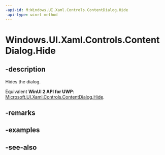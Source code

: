 ```yaml
---
-api-id: M:Windows.UI.Xaml.Controls.ContentDialog.Hide
-api-type: winrt method
---
```


<!-- Method syntax
public void Hide()
-->

# Windows.UI.Xaml.Controls.ContentDialog.Hide

## -description
Hides the dialog.

Equivalent **WinUI 2 API for UWP**: [Microsoft.UI.Xaml.Controls.ContentDialog.Hide](/windows/winui/api/microsoft.ui.xaml.controls.contentdialog.hide).

## -remarks

## -examples

## -see-also
